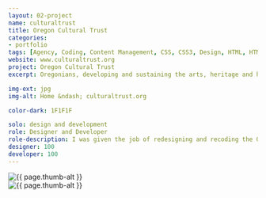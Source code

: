 ```yaml
---
layout: 02-project
name: culturaltrust
title: Oregon Cultural Trust
categories:
- portfolio
tags: [Agency, Coding, Content Management, CSS, CSS3, Design, HTML, HTML5, jQuery, PHP, Squishymedia, Web Design]
website: www.culturaltrust.org
project: Oregon Cultural Trust
excerpt: Oregonians, developing and sustaining the arts, heritage and humanities.

img-ext: jpg
img-alt: Home &ndash; culturaltrust.org

color-dark: 1F1F1F

solo: design and development
role: Designer and Developer
role-description: I was given the job of redesigning and recoding the Oregon Cultural Trust website in order to educate and promote donors to the program. This involved meetings with the client, design proofs, and finally mocking up web pages for their website.
designer: 100
developer: 100
---
```


<div class="row row--three thumbs block--large">
  <div class="group group--one--gutter thumb">
    <div class="item">
        <img src="/images/portfolio/{{ page.name }}/{{ page.name }}-01.{{ page.img-ext }}" alt="{{ page.thumb-alt }}" class="item-image">
      </div>
  </div>
  <div class="group group--one--gutter thumb">
    <div class="item">
        <img src="/images/portfolio/{{ page.name }}/{{ page.name }}-02.{{ page.img-ext }}" alt="{{ page.thumb-alt }}" class="item-image">
    </div>
  </div>
</div>
